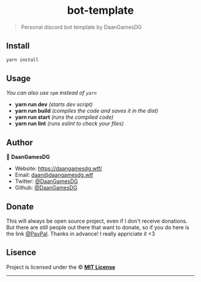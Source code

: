 <h1 align="center">bot-template</h1>

> Personal discord bot template by DaanGamesDG

## Install

```sh
yarn install
```

## Usage

_You can also use `npm` instead of `yarn`_

- **yarn run dev** _(starts dev script)_
- **yarn run build** _(compiles the code and saves it in the dist)_
- **yarn run start** _(runs the compiled code)_
- **yarn run lint** _(runs eslint to check your files)_

## Author

👤 **DaanGamesDG**

- Website: https://daangamesdg.wtf/
- Email: <daan@daangamesdg.wtf>
- Twitter: [@DaanGamesDG](https://twitter.com/DaanGamesDG)
- Github: [@DaanGamesDG](https://github.com/DaanGamesDG)

## Donate

This will always be open source project, even if I don't receive donations. But there are still people out there that want to donate, so if you do here is the link [@PayPal](https://paypal.me/daangamesdg). Thanks in advance! I really appriciate it <3

## Lisence

Project is licensed under the © [**MIT License**](/LICENSE)

---
